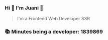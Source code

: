 ### Hi 👋 I&#39;m Juani 🦁

> I&#39;m a Frontend Web Developer SSR

### 📚 Minutes being a developer: 1839869
